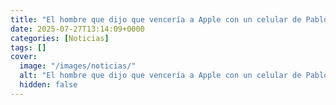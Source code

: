 ```yaml
---
title: "El hombre que dijo que vencería a Apple con un celular de Pablo Escobar, pero terminó condenado a 30 años de prisión"
date: 2025-07-27T13:14:09+0000
categories: [Noticias]
tags: []
cover:
  image: "/images/noticias/"
  alt: "El hombre que dijo que vencería a Apple con un celular de Pablo Escobar, pero terminó condenado a 30 años de prisión"
  hidden: false
---
```



